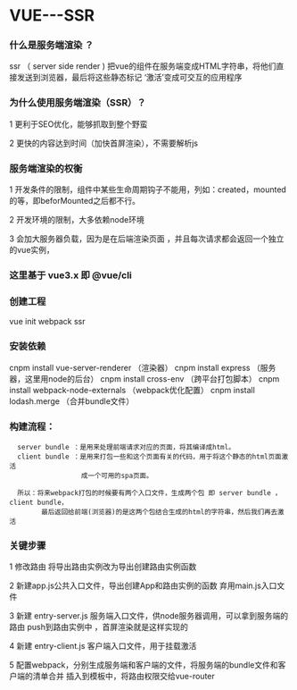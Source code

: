 # VUE---SSR
### 什么是服务端渲染 ？
  ssr （ server side render )
  把vue的组件在服务端变成HTML字符串，将他们直接发送到浏览器，最后将这些静态标记
 ‘激活’变成可交互的应用程序 

### 为什么使用服务端渲染（SSR）？
	 
 1 更利于SEO优化，能够抓取到整个野蛮
	
 2 更快的内容达到时间（加快首屏渲染），不需要解析js


   

### 服务端渲染的权衡

 1 开发条件的限制，组件中某些生命周期钩子不能用，列如：created，mounted的等，即beforMounted之后都不行。
	
 2 开发环境的限制，大多依赖node环境
  
 3 会加大服务器负载，因为是在后端渲染页面 ，并且每次请求都会返回一个独立的vue实例，
 
### 这里基于 vue3.x 即 @vue/cli 

### 创建工程
  vue init webpack ssr

### 安装依赖
  cnpm install vue-server-renderer （渲染器）
  cnpm install express  （服务器，这里用node的后台）
  cnpm install cross-env （跨平台打包脚本） 
  cnpm install webpack-node-externals （webpack优化配置）
  cnpm install lodash.merge （合并bundle文件）

### 构建流程：
      server bundle ：是用来处理前端请求对应的页面，将其编译成html。
      client bundle ：是用来打包一些和这个页面有关的代码，用于将这个静态的html页面激活
                      成一个可用的spa页面。 
  
      所以：将来webpack打包的时候要有两个入口文件，生成两个包 即 server bundle ，client bundle，
            最后返回给前端(浏览器)的是这两个包结合生成的html的字符串，然后我们再去激活

### 关键步骤

 1 修改路由 将导出路由实例改为导出创建路由实例函数

 2 新建app.js公共入口文件，导出创建App和路由实例的函数 弃用main.js入口文件 

 3 新建 entry-server.js 服务端入口文件，供node服务器调用，可以拿到服务端的路由
   push到路由实例中 ，首屏渲染就是这样实现的

 4 新建 entry-client.js 客户端入口文件，用于挂载激活

 5 配置webpack，分别生成服务端和客户端的文件，将服务端的bundle文件和客户端的清单合并
   插入到模板中，将路由权限交给vue-router
